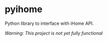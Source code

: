 # pyihome

Python library to interface with iHome API.

*Warning: This project is not yet fully functional*